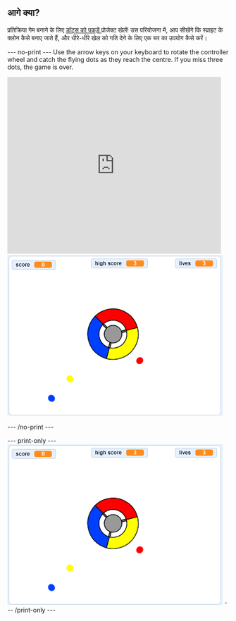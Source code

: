 ## आगे क्या?

प्रतिक्रिया गेम बनाने के लिए [ डॉट्स को पकड़ें ](https://projects.raspberrypi.org/en/projects/catch-the-dots?utm_source=pathway&utm_medium=whatnext&utm_campaign=projects) प्रोजेक्ट खेलें! उस परियोजना में, आप सीखेंगे कि स्प्राइट के क्लोन कैसे बनाए जाते हैं, और धीरे-धीरे खेल को गति देने के लिए एक चर का उपयोग कैसे करें।

\--- no-print \--- Use the arrow keys on your keyboard to rotate the controller wheel and catch the flying dots as they reach the centre. If you miss three dots, the game is over.

<div class="scratch-preview">
  <iframe allowtransparency="true" width="485" height="402" src="https://scratch.mit.edu/projects/embed/252923761/?autostart=false" frameborder="0" scrolling="no"></iframe>
  <img src="images/dots-final.png">
</div>

\--- /no-print \---

\--- print-only \--- ![Dots screenshot](images/dots-final.png) \--- /print-only \---